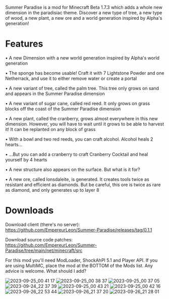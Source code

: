 Summer Paradise is a mod for Minecraft Beta 1.7.3 which adds a whole new dimension in the paradisiac theme. Discover a new type of tree, a new type of wood, a new plant, a new ore and a world generation inspired by Alpha's generation!

# Features
•   A new Dimension with a new world generation inspired by Alpha's world generation

•   The sponge has become usable! Craft it with 7 Lightstone Powder and one Netherrack, and use it to either remove water or create a portal

•   A new variant of tree, called the palm tree. This tree only grows on sand and appears in the Summer Paradise dimension

•   A new variant of sugar cane, called red reed. It only grows on grass blocks off the coast of the Summer Paradise dimension

•   A new plant, called the cranberry, grows almost everywhere in this new dimension. However, you will have to wait until it grows to be able to harvest it! It can be replanted on any block of grass

•   With a bowl and two red reeds, you can craft alcohol. Alcohol heals 2 hearts...

•   ...But you can add a cranberry to craft Cranberry Cocktail and heal yourself by 4 hearts

•   A new structure also appears on the surface. But what is it for?

•   A new ore, called lonsdaleite, is generated. It creates tools twice as resistant and efficient as diamonds. 
But be careful, this ore is twice as rare as diamond, and only generates up to layer 8

# Downloads
Download client (there's no server): https://github.com/EmpereurLeon/Summer-Paradise/releases/tag/0.1.1

Download source code patches: https://github.com/EmpereurLeon/Summer-Paradise/tree/main/net/minecraft/src


For this mod you'll need ModLoader, ShockAhPI 5.1 and Player API. If you are using MultiMC, place the mod at the BOTTOM of the Mods list.
Any advice is welcome. What should I add?

![2023-09-25_00 41 17](https://github.com/EmpereurLeon/Summer-Paradise/assets/111201150/a826fd05-b3e5-4aac-be94-39c51fda47c9)
![2023-09-25_00 38 37](https://github.com/EmpereurLeon/Summer-Paradise/assets/111201150/8405064d-00b3-4dce-91ec-842b52711d2b)
![2023-09-25_00 37 05](https://github.com/EmpereurLeon/Summer-Paradise/assets/111201150/3621e28b-d0f6-43b5-8e1d-05ea84c16e4f)
![2023-09-24_22 37 39](https://github.com/EmpereurLeon/Summer-Paradise/assets/111201150/76b71def-eb02-4cb0-8ee5-ec0badcef051)
![2023-09-25_00 43 21](https://github.com/EmpereurLeon/Summer-Paradise/assets/111201150/a6b8e98e-aa74-49d6-8f8e-01845bf2d4d3)
![2023-09-25_00 42 16](https://github.com/EmpereurLeon/Summer-Paradise/assets/111201150/70639ca2-57e2-4061-b5b6-638cf3288eaf)
![2023-09-26_22 53 44](https://github.com/EmpereurLeon/Summer-Paradise/assets/111201150/5dff992e-36bb-4f23-8146-165742f67a43)
![2023-09-26_21 37 20](https://github.com/EmpereurLeon/Summer-Paradise/assets/111201150/ee7e4996-6575-4741-9e6d-043bbea918ee)
![2023-09-26_21 28 01](https://github.com/EmpereurLeon/Summer-Paradise/assets/111201150/378f1ee1-b777-4e56-b3df-12b4de8f8007)
